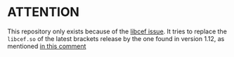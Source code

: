 # ATTENTION
This repository only exists because of the [libcef issue](https://github.com/adobe/brackets/issues/14485).
It tries to replace the `libcef.so` of the latest brackets release by the one found in version 1.12, as mentioned [in this comment](https://github.com/adobe/brackets/issues/14485#issuecomment-489289266)
